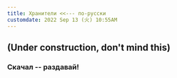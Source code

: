 ```yaml
---
title: Хранители <<--- по-русски
customdate: 2022 Sep 13 (火) 10:55AM
---
```


## (Under construction, don't mind this)

### Скачал -- раздавай!
